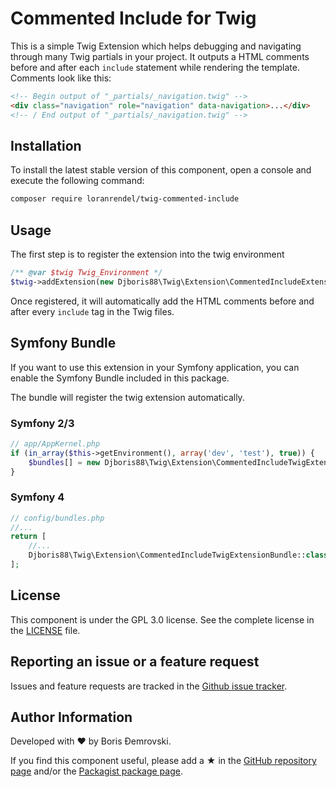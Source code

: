 # Commented Include for Twig

This is a simple Twig Extension which helps debugging and navigating through
many Twig partials in your project. It outputs a HTML comments before and after each
`include` statement while rendering the template. Comments look like this:

```html
<!-- Begin output of "_partials/_navigation.twig" -->
<div class="navigation" role="navigation" data-navigation>...</div>
<!-- / End output of "_partials/_navigation.twig" -->
```

Installation
------------
To install the latest stable version of this component, open a console and execute the following command:
```bash
composer require loranrendel/twig-commented-include
```

Usage
-----
The first step is to register the extension into the twig environment
```php
/** @var $twig Twig_Environment */
$twig->addExtension(new Djboris88\Twig\Extension\CommentedIncludeExtension());
```

Once registered, it will automatically add the HTML comments before and after every `include` tag
in the Twig files.

Symfony Bundle
--------------

If you want to use this extension in your Symfony application, you can enable the
Symfony Bundle included in this package.

The bundle will register the twig extension automatically.

### Symfony 2/3

```php
// app/AppKernel.php
if (in_array($this->getEnvironment(), array('dev', 'test'), true)) {
    $bundles[] = new Djboris88\Twig\Extension\CommentedIncludeTwigExtensionBundle();
}
```

### Symfony 4

```php
// config/bundles.php
//...
return [
    //...
    Djboris88\Twig\Extension\CommentedIncludeTwigExtensionBundle::class => ['dev' => true]
];
```

License
-------

This component is under the GPL 3.0 license. See the complete license in the [LICENSE] file.


Reporting an issue or a feature request
---------------------------------------

Issues and feature requests are tracked in the [Github issue tracker].


Author Information
------------------

Developed with ♥ by Boris Đemrovski.

If you find this component useful, please add a ★ in the [GitHub repository page] and/or the [Packagist package page].

[LICENSE]: LICENSE
[Github issue tracker]: https://github.com/djboris88/twig-include-comments/issues
[GitHub repository page]: https://github.com/djboris88/twig-include-comments
[Packagist package page]: https://packagist.org/packages/djboris88/twig-include-comments
